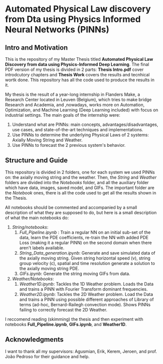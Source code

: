 # Automated Physical Law discovery from Dta using Physics Informed Neural Networks (PINNs)

## Intro and Motivation

This is the repository of my Master Thesis titled **Automated Physical Law Discovery from data using Physics-Informed Deep Learning**. The final PDF version of my thesis is divided in 2 parts: **Thesis Intro.pdf** cover introdcutory chapters and **Thesis Work** covers the results and tecnhical wortk done. This repository has all the code used to produce the results in it.

My thesis is the result of a year-long internship in Flanders Make, a Research Center located in Leuven (Belgium), which tries to make bridge Research and Academia, and ,nowadays, works more on Automation, Optimization, and Machine Learning (Deep Learning  included) with focus on industrial settings.
The main goals of the internship were:

1. Understand what are PINNs: main concepts, advantages/disadvantages, use cases, and state-of-the-art techniques and implementations.
2. Use PINNs to determine the underlying Physical Laws of 2 systems: Axially Moving String and Weather.
3. Use PINNs to forecast the 2 previous system's behavior.


## Structure and Guide 

This repository is divided in 2 folders, one for each system we used PINNs on: the axially moving string and the weather. Then, the *String* and *Weather* folders are divided into the *Notebooks* folder, and all the auxiliary folder which have data, images, saved model, and GIFs. The important folder are the *Notebook* ones, there is all the code used to get all the results shown in the Thesis.


All notebooks should be commented and accompanied by a small description of what they are supposed to do, but here is a small description of what the main notebooks do:

1. *String/notebooks*:
    1. *Full_Pipeline.ipynb* : Train a regular NN on an initial sub-set of the data, learn the PDE coefficients, re-train the NN with added PDE Loss (making it a regular PINN) on the second domain when there aren't labels available.
    2. *String_Data_generation.ipynb*: Generate and save simulated data of the axially moving string. Given string horizontal speed (v), string group velocity (c), spatial and time resolution generate a solution to the axially moving string PDE.
    3. *GIFs.ipynb*: Generate the string moving GIFs from data.
2. *Weather/Notebooks*:
    1. *Weather1D.ipynb*: Tackles the 1D Weather problem. Loads the Data and trains a PINN with Fourier Transform dominant frequencies.
    2. *Weather2D.ipynb*: Tackles the 2D Weather problem. Load the Data and trains a PINN using possible different approaches of Library of terms (ad-hoc, Bernard-Railegh convection mode). Shows PINNs failing to correctly forecast the 2D Weather.
 
I reccomend reading (skimming) the thesis and then experiment with notebooks **Full_Pipeline.ipynb**, **GIFs.ipynb**, and **Weather1D**.

## Acknowledgments

I want to thank all my supervisors: Agusmian, Erik, Kerem, Jeroen, and prof. João Pedroso for their guidance and help. 
